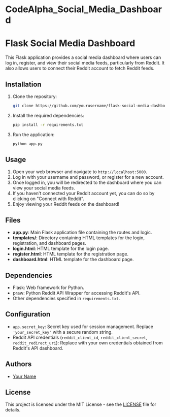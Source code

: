 # CodeAlpha_Social_Media_Dashboard

# Flask Social Media Dashboard

This Flask application provides a social media dashboard where users can log in, register, and view their social media feeds, particularly from Reddit. It also allows users to connect their Reddit account to fetch Reddit feeds.

## Installation

1. Clone the repository:

    ```bash
    git clone https://github.com/yourusername/flask-social-media-dashboard.git
    ```

2. Install the required dependencies:

    ```bash
    pip install -r requirements.txt
    ```

3. Run the application:

    ```bash
    python app.py
    ```

## Usage

1. Open your web browser and navigate to `http://localhost:5000`.
2. Log in with your username and password, or register for a new account.
3. Once logged in, you will be redirected to the dashboard where you can view your social media feeds.
4. If you haven't connected your Reddit account yet, you can do so by clicking on "Connect with Reddit".
5. Enjoy viewing your Reddit feeds on the dashboard!

## Files

- **app.py**: Main Flask application file containing the routes and logic.
- **templates/**: Directory containing HTML templates for the login, registration, and dashboard pages.
- **login.html**: HTML template for the login page.
- **register.html**: HTML template for the registration page.
- **dashboard.html**: HTML template for the dashboard page.

## Dependencies

- Flask: Web framework for Python.
- praw: Python Reddit API Wrapper for accessing Reddit's API.
- Other dependencies specified in `requirements.txt`.

## Configuration

- `app.secret_key`: Secret key used for session management. Replace `'your_secret_key'` with a secure random string.
- Reddit API credentials (`reddit_client_id`, `reddit_client_secret`, `reddit_redirect_uri`): Replace with your own credentials obtained from Reddit's API dashboard.

## Authors

- [Your Name](https://github.com/yourusername)

## License

This project is licensed under the MIT License - see the [LICENSE](LICENSE) file for details.
